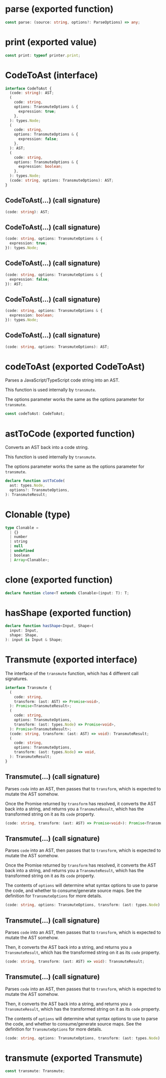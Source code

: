 # parse (exported function)

```ts
const parse: (source: string, options?: ParseOptions) => any;
```

# print (exported value)

```ts
const print: typeof printer.print;
```

# CodeToAst (interface)

```ts
interface CodeToAst {
  (code: string): AST;
  (
    code: string,
    options: TransmuteOptions & {
      expression: true;
    },
  ): types.Node;
  (
    code: string,
    options: TransmuteOptions & {
      expression: false;
    },
  ): AST;
  (
    code: string,
    options: TransmuteOptions & {
      expression: boolean;
    },
  ): types.Node;
  (code: string, options: TransmuteOptions): AST;
}
```

## CodeToAst(...) (call signature)

```ts
(code: string): AST;
```

## CodeToAst(...) (call signature)

```ts
(code: string, options: TransmuteOptions & {
  expression: true;
}): types.Node;
```

## CodeToAst(...) (call signature)

```ts
(code: string, options: TransmuteOptions & {
  expression: false;
}): AST;
```

## CodeToAst(...) (call signature)

```ts
(code: string, options: TransmuteOptions & {
  expression: boolean;
}): types.Node;
```

## CodeToAst(...) (call signature)

```ts
(code: string, options: TransmuteOptions): AST;
```

# codeToAst (exported CodeToAst)

Parses a JavaScript/TypeScript code string into an AST.

This function is used internally by `transmute`.

The options parameter works the same as the options parameter for `transmute`.

```ts
const codeToAst: CodeToAst;
```

# astToCode (exported function)

Converts an AST back into a code string.

This function is used internally by `transmute`.

The options parameter works the same as the options parameter for `transmute`.

```ts
declare function astToCode(
  ast: types.Node,
  options?: TransmuteOptions,
): TransmuteResult;
```

# Clonable (type)

```ts
type Clonable =
  | {}
  | number
  | string
  | null
  | undefined
  | boolean
  | Array<Clonable>;
```

# clone (exported function)

```ts
declare function clone<T extends Clonable>(input: T): T;
```

# hasShape (exported function)

```ts
declare function hasShape<Input, Shape>(
  input: Input,
  shape: Shape,
): input is Input & Shape;
```

# Transmute (exported interface)

The interface of the `transmute` function, which has 4 different call signatures.

```ts
interface Transmute {
  (
    code: string,
    transform: (ast: AST) => Promise<void>,
  ): Promise<TransmuteResult>;
  (
    code: string,
    options: TransmuteOptions,
    transform: (ast: types.Node) => Promise<void>,
  ): Promise<TransmuteResult>;
  (code: string, transform: (ast: AST) => void): TransmuteResult;
  (
    code: string,
    options: TransmuteOptions,
    transform: (ast: types.Node) => void,
  ): TransmuteResult;
}
```

## Transmute(...) (call signature)

Parses `code` into an AST, then passes that to `transform`, which
is expected to mutate the AST somehow.

Once the Promise returned by `transform` has resolved, it converts
the AST back into a string, and returns you a `TransmuteResult`,
which has the transformed string on it as its `code` property.

```ts
(code: string, transform: (ast: AST) => Promise<void>): Promise<TransmuteResult>;
```

## Transmute(...) (call signature)

Parses `code` into an AST, then passes that to `transform`, which
is expected to mutate the AST somehow.

Once the Promise returned by `transform` has resolved, it converts
the AST back into a string, and returns you a `TransmuteResult`,
which has the transformed string on it as its `code` property.

The contents of `options` will determine what syntax options to use
to parse the code, and whether to consume/generate source maps.
See the definition for `TransmuteOptions` for more details.

```ts
(code: string, options: TransmuteOptions, transform: (ast: types.Node) => Promise<void>): Promise<TransmuteResult>;
```

## Transmute(...) (call signature)

Parses `code` into an AST, then passes that to `transform`, which
is expected to mutate the AST somehow.

Then, it converts the AST back into a string, and returns you a
`TransmuteResult`, which has the transformed string on it as its
`code` property.

```ts
(code: string, transform: (ast: AST) => void): TransmuteResult;
```

## Transmute(...) (call signature)

Parses `code` into an AST, then passes that to `transform`, which
is expected to mutate the AST somehow.

Then, it converts the AST back into a string, and returns you a
`TransmuteResult`, which has the transformed string on it as its
`code` property.

The contents of `options` will determine what syntax options to use
to parse the code, and whether to consume/generate source maps.
See the definition for `TransmuteOptions` for more details.

```ts
(code: string, options: TransmuteOptions, transform: (ast: types.Node) => void): TransmuteResult;
```

# transmute (exported Transmute)

```ts
const transmute: Transmute;
```
